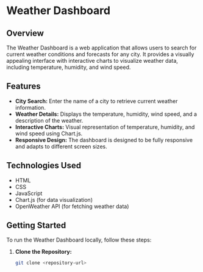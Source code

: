 # Weather Dashboard

## Overview
The Weather Dashboard is a web application that allows users to search for current weather conditions and forecasts for any city. It provides a visually appealing interface with interactive charts to visualize weather data, including temperature, humidity, and wind speed.

## Features
- **City Search:** Enter the name of a city to retrieve current weather information.
- **Weather Details:** Displays the temperature, humidity, wind speed, and a description of the weather.
- **Interactive Charts:** Visual representation of temperature, humidity, and wind speed using Chart.js.
- **Responsive Design:** The dashboard is designed to be fully responsive and adapts to different screen sizes.

## Technologies Used
- HTML
- CSS
- JavaScript
- Chart.js (for data visualization)
- OpenWeather API (for fetching weather data)

## Getting Started
To run the Weather Dashboard locally, follow these steps:

1. **Clone the Repository:**
   ```bash
   git clone <repository-url>
